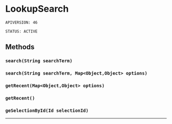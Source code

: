 # LookupSearch

`APIVERSION: 46`

`STATUS: ACTIVE`
## Methods
### `search(String searchTerm)`
### `search(String searchTerm, Map<Object,Object> options)`
### `getRecent(Map<Object,Object> options)`
### `getRecent()`
### `geSelectionById(Id selectionId)`
---
